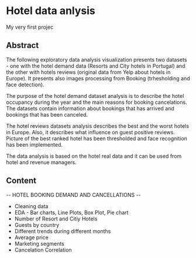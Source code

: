 # Hotel data anlysis
My very first projec


## Abstract

The following exploratory data analysis visualization presents two datasets - one with the hotel demand data (Resorts and City hotels in Portugal) and the other with hotels reviews (original data from Yelp about hotels in Europe). It presents also images processing from Booking (trhesholding and face detection). 

The purpose of the hotel demand dataset analysis is to describe the hotel occupancy during the year and the main reasons for booking cancelations. The datasets contain information about bookings that has arrived and bookings that has been canceled.

The hotel reviews datasets analysis describes the best and the worst hotels in Europe. Also, it describes what influence on guest positive reviews. Picture of the best ranked hotel has been thresholded and face recognition has been implemented.

The data analysis is based on the hotel real data and it can be used from hotel and revenue managers.

## Content

-- HOTEL BOOKING DEMAND AND CANCELLATIONS --
- Cleaning data 
- EDA - Bar charts, Line Plots, Box Plot, Pie chart 
- Number of Resort and Citiy Hotels 
- Guests by country
- Different trends during different months
- Average price
- Marketing segments
- Cancelation Correlation 

